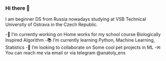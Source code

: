 ### Hi there 👋

I am beginner DS from Russia nowadays studying at VSB Technical University of Ostrava in the Czech Republic.

-🔨 I’m currently working on Home works for my school course Biologically Inspired Algorithm
-📚 I’m currently learning Python, Machine Learning, Statistics
-🤝 I’m looking to collaborate on Some cool pet projects in ML
-✉ You can reach me via email or via telegram @anatoly_ens
